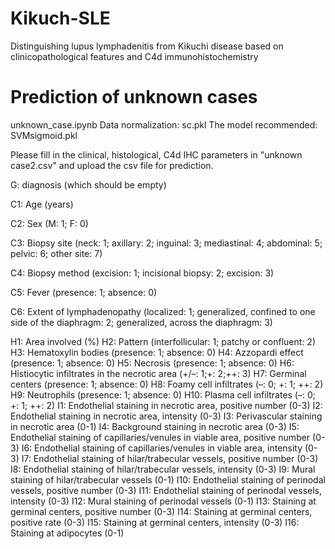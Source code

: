 # Kikuch-SLE
Distinguishing lupus lymphadenitis from Kikuchi disease based on clinicopathological features and C4d immunohistochemistry

# Prediction of unknown cases
unknown_case.ipynb
Data normalization: sc.pkl
The model recommended: SVMsigmoid.pkl

Please fill in the clinical, histological, C4d IHC parameters in "unknown case2.csv" and upload the csv file for prediction.

G: diagnosis (which should be empty)

C1: Age (years)

C2: Sex (M: 1; F: 0)

C3: Biopsy site (neck: 1; axillary: 2; inguinal: 3; mediastinal: 4; abdominal: 5; pelvic: 6; other site: 7)

C4: Biopsy method (excision: 1; incisional biopsy: 2; excision: 3)

C5: Fever (presence: 1; absence: 0)

C6: Extent of lymphadenopathy (localized: 1; generalized, confined to one side of the diaphragm: 2; generalized, across the diaphragm: 3)

H1: Area involved (%)
H2: Pattern (interfollicular: 1; patchy or confluent: 2)
H3: Hematoxylin bodies (presence: 1; absence: 0)
H4: Azzopardi effect (presence: 1; absence: 0)
H5: Necrosis (presence: 1; absence: 0)
H6: Histiocytic infiltrates in the necrotic area (+/–: 1;+: 2;++: 3)
H7: Germinal centers (presence: 1; absence: 0)
H8: Foamy cell infiltrates (–: 0; +: 1; ++: 2)
H9: Neutrophils (presence: 1; absence: 0)
H10: Plasma cell infiltrates (–: 0; +: 1; ++: 2)
I1: Endothelial staining in necrotic area, positive number (0-3)
I2: Endothelial staining in necrotic area, intensity (0-3)
I3: Perivascular staining in necrotic area (0-1)
I4: Background staining in necrotic area (0-3)
I5: Endothelial staining of capillaries/venules in viable area, positive number (0-3)
I6: Endothelial staining of capillaries/venules in viable area, intensity (0-3)
I7: Endothelial staining of hilar/trabecular vessels, positive number (0-3)
I8: Endothelial staining of hilar/trabecular vessels, intensity (0-3)
I9: Mural staining of hilar/trabecular vessels (0-1)
I10: Endothelial staining of perinodal vessels, positive number (0-3)
I11: Endothelial staining of perinodal vessels, intensity (0-3)
I12: Mural staining of perinodal vessels (0-1)
I13: Staining at germinal centers, positive number (0-3)
I14: Staining at germinal centers, positive rate (0-3)
I15: Staining at germinal centers, intensity (0-3)
I16: Staining at adipocytes (0-1)
